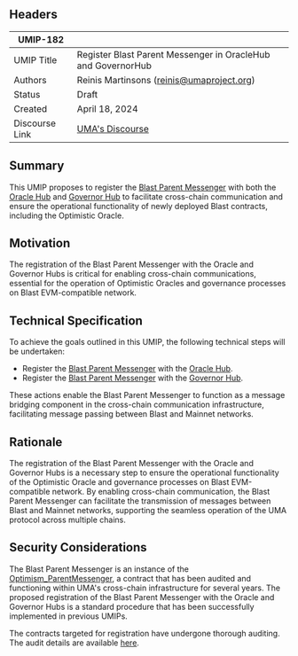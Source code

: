 ## Headers

| UMIP-182       |                                                                                              |
| -------------- | -------------------------------------------------------------------------------------------- |
| UMIP Title     | Register Blast Parent Messenger in OracleHub and GovernorHub                                 |
| Authors        | Reinis Martinsons (reinis@umaproject.org)                                                    |
| Status         | Draft                                                                                        |
| Created        | April 18, 2024                                                                               |
| Discourse Link | [UMA's Discourse](https://discourse.uma.xyz/t/umip-182-register-blast-parent-messenger/2117) |

## Summary

This UMIP proposes to register the [Blast Parent Messenger](https://etherscan.io/address/0xe3C52FB4c395165b13f8184644D60357e7D3b995) with both the [Oracle Hub](https://etherscan.io/address/0x8fE658AeB8d55fd1F3E157Ff8B316E232ffFF372) and [Governor Hub](https://etherscan.io/address/0x94520d90A4EBaA98e5A7B8D6809463f65198C104) to facilitate cross-chain communication and ensure the operational functionality of newly deployed Blast contracts, including the Optimistic Oracle.

## Motivation

The registration of the Blast Parent Messenger with the Oracle and Governor Hubs is critical for enabling cross-chain communications, essential for the operation of Optimistic Oracles and governance processes on Blast EVM-compatible network.

## Technical Specification

To achieve the goals outlined in this UMIP, the following technical steps will be undertaken:

- Register the [Blast Parent Messenger](https://etherscan.io/address/0xe3C52FB4c395165b13f8184644D60357e7D3b995) with the [Oracle Hub](https://etherscan.io/address/0x8fE658AeB8d55fd1F3E157Ff8B316E232ffFF372).
- Register the [Blast Parent Messenger](https://etherscan.io/address/0xe3C52FB4c395165b13f8184644D60357e7D3b995) with the [Governor Hub](https://etherscan.io/address/0x94520d90A4EBaA98e5A7B8D6809463f65198C104).

These actions enable the Blast Parent Messenger to function as a message bridging component in the cross-chain communication infrastructure, facilitating message passing between Blast and Mainnet networks.

## Rationale

The registration of the Blast Parent Messenger with the Oracle and Governor Hubs is a necessary step to ensure the operational functionality of the Optimistic Oracle and governance processes on Blast EVM-compatible network. By enabling cross-chain communication, the Blast Parent Messenger can facilitate the transmission of messages between Blast and Mainnet networks, supporting the seamless operation of the UMA protocol across multiple chains.

## Security Considerations

The Blast Parent Messenger is an instance of the [Optimism_ParentMessenger](https://github.com/UMAprotocol/protocol/blob/master/packages/core/contracts/cross-chain-oracle/chain-adapters/Optimism_ParentMessenger.sol), a contract that has been audited and functioning within UMA's cross-chain infrastructure for several years. The proposed registration of the Blast Parent Messenger with the Oracle and Governor Hubs is a standard procedure that has been successfully implemented in previous UMIPs.

The contracts targeted for registration have undergone thorough auditing. The audit details are available [here](https://blog.openzeppelin.com/uma-audit-phase-6/).
